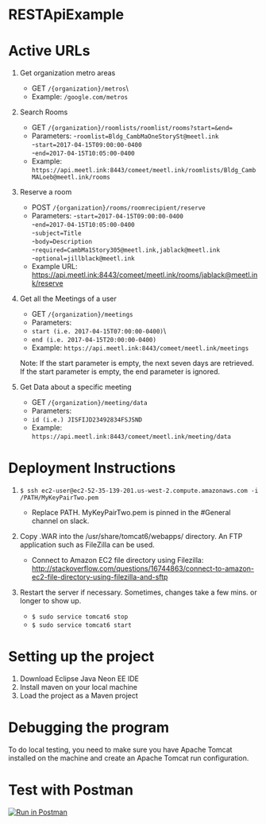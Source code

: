 # RESTApiExample

# Active URLs

1. Get organization metro areas
	- GET `/{organization}/metros`\
	- Example: `/google.com/metros`

2. Search Rooms
	- GET `/{organization}/roomlists/roomlist/rooms?start=&end=`
	- Parameters:
	-`roomlist=Bldg_CambMaOneStorySt@meetl.ink`\
	-`start=2017-04-15T09:00:00-0400`\
	-`end=2017-04-15T10:05:00-0400`
	- Example: `https://api.meetl.ink:8443/comeet/meetl.ink/roomlists/Bldg_CambMALoeb@meetl.ink/rooms`

3. Reserve a room
	- POST `/{organization}/rooms/roomrecipient/reserve`
	- Parameters:
	-`start=2017-04-15T09:00:00-0400`\
	-`end=2017-04-15T10:05:00-0400`\
	-`subject=Title`\
	-`body=Description`\
	-`required=CambMa1Story305@meetl.ink,jablack@meetl.ink`\
	-`optional=jillblack@meetl.ink`
	- Example URL: https://api.meetl.ink:8443/comeet/meetl.ink/rooms/jablack@meetl.ink/reserve

4. Get all the Meetings of a user
	- GET `/{organization}/meetings`
	- Parameters:
	- `start (i.e. 2017-04-15T07:00:00-0400)`\
	- `end (i.e. 2017-04-15T20:00:00-0400)`
	- Example: `https://api.meetl.ink:8443/comeet/meetl.ink/meetings`

	Note: If the start parameter is empty, the next seven days are retrieved. If the start parameter is empty, the end parameter is ignored. 

5. Get Data about a specific meeting
	- GET `/{organization}/meeting/data`
	- Parameters:
	- `id (i.e.) JISFIJD23492834FSJSND`
	- Example: `https://api.meetl.ink:8443/comeet/meetl.ink/meeting/data`



# Deployment Instructions

1. `$ ssh ec2-user@ec2-52-35-139-201.us-west-2.compute.amazonaws.com -i /PATH/MyKeyPairTwo.pem`
	- Replace PATH. MyKeyPairTwo.pem is pinned in the #General channel on slack.

2. Copy .WAR into the /usr/share/tomcat6/webapps/ directory. An FTP application such as FileZilla can be used. 
	- Connect to Amazon EC2 file directory using Filezilla: http://stackoverflow.com/questions/16744863/connect-to-amazon-ec2-file-directory-using-filezilla-and-sftp

3. Restart the server if necessary. Sometimes, changes take a few mins. or longer to show up.
	- `$ sudo service tomcat6 stop`
	- `$ sudo service tomcat6 start`


# Setting up the project

1. Download Eclipse Java Neon EE IDE
2. Install maven on your local machine
3. Load the project as a Maven project

# Debugging the program

To do local testing, you need to make sure you have Apache Tomcat installed on the machine and create an Apache Tomcat run configuration. 

# Test with Postman

[![Run in Postman](https://run.pstmn.io/button.svg)](https://app.getpostman.com/run-collection/356cf5ecffcaa423fe97)
